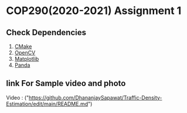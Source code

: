 # COP290(2020-2021) Assignment 1

## Check Dependencies
 1. [CMake](https://cmake.org/install/)
 2. [OpenCV](https://docs.opencv.org/master/df/d65/tutorial_table_of_content_introduction.html)
 3. [Matplotlib](https://matplotlib.org/stable/users/installing/index.html)
 4. [Panda](https://pandas.pydata.org/docs/getting_started/install.html)
## link For Sample video and photo 
Video : ("https://github.com/DhananjaySapawat/Traffic-Density-Estimation/edit/main/README.md")
